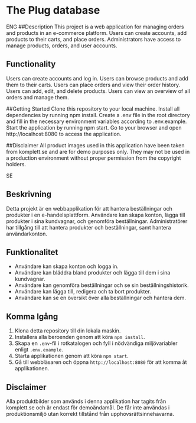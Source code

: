 # The Plug database

ENG
##Description
This project is a web application for managing orders and products in an e-commerce platform. Users can create accounts, add products to their carts, and place orders. Administrators have access to manage products, orders, and user accounts.

## Functionality
Users can create accounts and log in.
Users can browse products and add them to their carts.
Users can place orders and view their order history.
Users can add, edit, and delete products.
Users can view an overview of all orders and manage them.

##Getting Started
Clone this repository to your local machine.
Install all dependencies by running npm install.
Create a .env file in the root directory and fill in the necessary environment variables according to .env.example.
Start the application by running npm start.
Go to your browser and open http://localhost:8080 to access the application.

##Disclaimer
All product images used in this application have been taken from komplett.se and are for demo purposes only. They may not be used in a production environment without proper permission from the copyright holders.


SE
## Beskrivning
Detta projekt är en webbapplikation för att hantera beställningar och produkter i en e-handelsplattform. Användare kan skapa konton, lägga till produkter i sina kundvagnar, och genomföra beställningar. Administratörer har tillgång till att hantera produkter och beställningar, samt hantera användarkonton.

## Funktionalitet
- Användare kan skapa konton och logga in.
- Användare kan bläddra bland produkter och lägga till dem i sina kundvagnar.
- Användare kan genomföra beställningar och se sin beställningshistorik.
- Användare kan lägga till, redigera och ta bort produkter.
- Användare kan se en översikt över alla beställningar och hantera dem.

## Komma Igång
1. Klona detta repository till din lokala maskin.
2. Installera alla beroenden genom att köra `npm install`.
3. Skapa en `.env`-fil i rotkatalogen och fyll i nödvändiga miljövariabler enligt `.env.example`.
4. Starta applikationen genom att köra `npm start`.
5. Gå till webbläsaren och öppna `http://localhost:8080` för att komma åt applikationen.

## Disclaimer
Alla produktbilder som används i denna applikation har tagits från komplett.se och är endast för demoändamål. De får inte användas i produktionsmiljö utan korrekt tillstånd från upphovsrättsinnehavarna.
